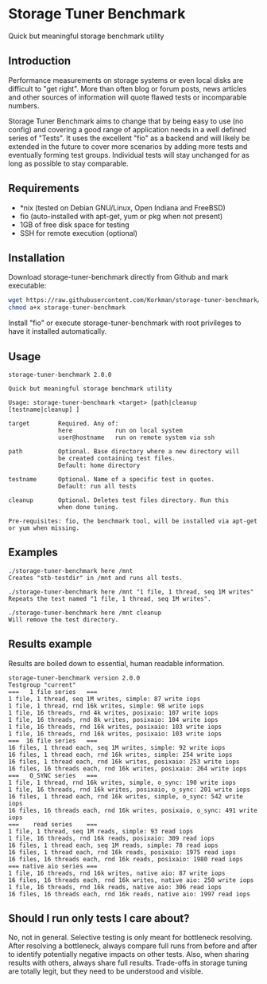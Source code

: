 # Storage Tuner Benchmark
Quick but meaningful storage benchmark utility

## Introduction
Performance measurements on storage systems or even local disks are difficult to "get right". More than often blog or forum posts, news articles and other sources of information will quote flawed tests or incomparable numbers.

Storage Tuner Benchmark aims to change that by being easy to use (no config) and covering a good range of application needs in a well defined series of "Tests". It uses the excellent "fio" as a backend and will likely be extended in the future to cover more scenarios by adding more tests and eventually forming test groups. Individual tests will stay unchanged for as long as possible to stay comparable.

## Requirements
 - \*nix (tested on Debian GNU/Linux, Open Indiana and FreeBSD)
 - fio (auto-installed with apt-get, yum or pkg when not present)
 - 1GB of free disk space for testing
 - SSH for remote execution (optional)

## Installation
Download storage-tuner-benchmark directly from Github and mark executable:
```bash
wget https://raw.githubusercontent.com/Korkman/storage-tuner-benchmark/master/storage-tuner-benchmark
chmod a+x storage-tuner-benchmark
```
Install "fio" or execute storage-tuner-benchmark with root privileges to have it installed automatically.

## Usage
```
storage-tuner-benchmark 2.0.0

Quick but meaningful storage benchmark utility

Usage: storage-tuner-benchmark <target> [path|cleanup [testname|cleanup] ]

target        Required. Any of:
              here            run on local system
              user@hostname   run on remote system via ssh

path          Optional. Base directory where a new directory will 
              be created containing test files.
              Default: home directory

testname      Optional. Name of a specific test in quotes.
              Default: run all tests

cleanup       Optional. Deletes test files directory. Run this
              when done tuning.

Pre-requisites: fio, the benchmark tool, will be installed via apt-get
or yum when missing.
```
## Examples
```
./storage-tuner-benchmark here /mnt
Creates "stb-testdir" in /mnt and runs all tests.

./storage-tuner-benchmark here /mnt "1 file, 1 thread, seq 1M writes"
Repeats the test named "1 file, 1 thread, seq 1M writes".

./storage-tuner-benchmark here /mnt cleanup
Will remove the test directory.
```
## Results example
Results are boiled down to essential, human readable information.
```
storage-tuner-benchmark version 2.0.0
Testgroup "current"
===   1 file series   ===
1 file, 1 thread, seq 1M writes, simple: 87 write iops
1 file, 1 thread, rnd 16k writes, simple: 98 write iops
1 file, 16 threads, rnd 4k writes, posixaio: 107 write iops
1 file, 16 threads, rnd 8k writes, posixaio: 104 write iops
1 file, 16 threads, rnd 16k writes, posixaio: 103 write iops
1 file, 16 threads, rnd 16k writes, posixaio: 103 write iops
===  16 file series   ===
16 files, 1 thread each, seq 1M writes, simple: 92 write iops
16 files, 1 thread each, rnd 16k writes, simple: 254 write iops
16 files, 1 thread each, rnd 16k writes, posixaio: 253 write iops
16 files, 16 threads each, rnd 16k writes, posixaio: 264 write iops
===   O_SYNC series   ===
1 file, 1 thread, rnd 16k writes, simple, o_sync: 190 write iops
1 file, 16 threads, rnd 16k writes, posixaio, o_sync: 201 write iops
16 files, 1 thread each, rnd 16k writes, simple, o_sync: 542 write iops
16 files, 16 threads each, rnd 16k writes, posixaio, o_sync: 491 write iops
===    read series    ===
1 file, 1 thread, seq 1M reads, simple: 93 read iops
1 file, 16 threads, rnd 16k reads, posixaio: 309 read iops
16 files, 1 thread each, seq 1M reads, simple: 78 read iops
16 files, 1 thread each, rnd 16k reads, posixaio: 1975 read iops
16 files, 16 threads each, rnd 16k reads, posixaio: 1980 read iops
=== native aio series ===
1 file, 16 threads, rnd 16k writes, native aio: 87 write iops
16 files, 16 threads each, rnd 16k writes, native aio: 250 write iops
1 file, 16 threads, rnd 16k reads, native aio: 306 read iops
16 files, 16 threads each, rnd 16k reads, native aio: 1997 read iops
```
## Should I run only tests I care about?
No, not in general. Selective testing is only meant for bottleneck resolving. After resolving a bottleneck, always compare full runs from before and after to identify potentially negative impacts on other tests. Also, when sharing results with others, always share full results. Trade-offs in storage tuning are totally legit, but they need to be understood and visible.

